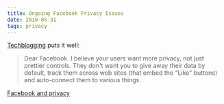 ```yaml
---
title: Ongoing Facebook Privacy Issues
date: 2010-05-31
tags: privacy
---
```

[Techblogging](http://blog.drinsama.de/erich/en/2010052501-facebook-and-privacy.html) puts it well:

<blockquote>
Dear Facebook. I believe your users want more privacy, not just prettier controls. They don't want you to give away their data by default, track them across web sites (that embed the "Like" buttons) and auto-connect them to various things.
</blockquote>

[Facebook and privacy](http://blog.drinsama.de/erich/en/2010052501-facebook-and-privacy.html)

